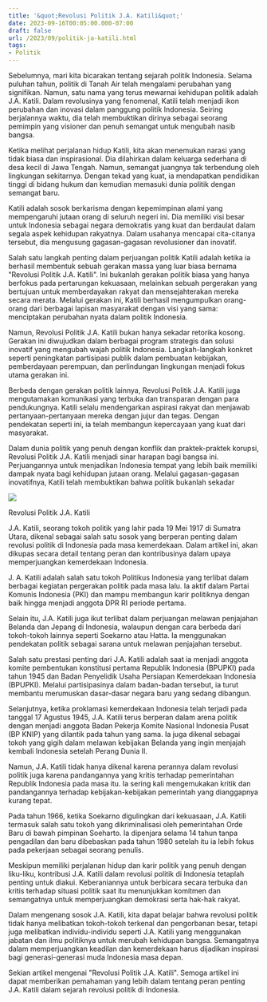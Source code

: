 ```yaml
---
title: '&quot;Revolusi Politik J.A. Katili&quot;'
date: 2023-09-16T00:05:00.000-07:00
draft: false
url: /2023/09/politik-ja-katili.html
tags: 
- Politik
---
```


  

Sebelumnya, mari kita bicarakan tentang sejarah politik Indonesia. Selama puluhan tahun, politik di Tanah Air telah mengalami perubahan yang signifikan. Namun, satu nama yang terus mewarnai kehidupan politik adalah J.A. Katili. Dalam revolusinya yang fenomenal, Katili telah menjadi ikon perubahan dan inovasi dalam panggung politik Indonesia. Seiring berjalannya waktu, dia telah membuktikan dirinya sebagai seorang pemimpin yang visioner dan penuh semangat untuk mengubah nasib bangsa.

  

Ketika melihat perjalanan hidup Katili, kita akan menemukan narasi yang tidak biasa dan inspirasional. Dia dilahirkan dalam keluarga sederhana di desa kecil di Jawa Tengah. Namun, semangat juangnya tak terbendung oleh lingkungan sekitarnya. Dengan tekad yang kuat, ia mendapatkan pendidikan tinggi di bidang hukum dan kemudian memasuki dunia politik dengan semangat baru.

  

Katili adalah sosok berkarisma dengan kepemimpinan alami yang mempengaruhi jutaan orang di seluruh negeri ini. Dia memiliki visi besar untuk Indonesia sebagai negara demokratis yang kuat dan berdaulat dalam segala aspek kehidupan rakyatnya. Dalam usahanya mencapai cita-citanya tersebut, dia mengusung gagasan-gagasan revolusioner dan inovatif.

  

Salah satu langkah penting dalam perjuangan politik Katili adalah ketika ia berhasil membentuk sebuah gerakan massa yang luar biasa bernama "Revolusi Politik J.A. Katili". Ini bukanlah gerakan politik biasa yang hanya berfokus pada pertarungan kekuasaan, melainkan sebuah pergerakan yang bertujuan untuk memberdayakan rakyat dan mensejahterakan mereka secara merata. Melalui gerakan ini, Katili berhasil mengumpulkan orang-orang dari berbagai lapisan masyarakat dengan visi yang sama: menciptakan perubahan nyata dalam politik Indonesia.

  

Namun, Revolusi Politik J.A. Katili bukan hanya sekadar retorika kosong. Gerakan ini diwujudkan dalam berbagai program strategis dan solusi inovatif yang mengubah wajah politik Indonesia. Langkah-langkah konkret seperti peningkatan partisipasi publik dalam pembuatan kebijakan, pemberdayaan perempuan, dan perlindungan lingkungan menjadi fokus utama gerakan ini.

  

Berbeda dengan gerakan politik lainnya, Revolusi Politik J.A. Katili juga mengutamakan komunikasi yang terbuka dan transparan dengan para pendukungnya. Katili selalu mendengarkan aspirasi rakyat dan menjawab pertanyaan-pertanyaan mereka dengan jujur ​​dan tegas. Dengan pendekatan seperti ini, ia telah membangun kepercayaan yang kuat dari masyarakat.

  

Dalam dunia politik yang penuh dengan konflik dan praktek-praktek korupsi, Revolusi Politik J.A. Katili menjadi sinar harapan bagi bangsa ini. Perjuangannya untuk menjadikan Indonesia tempat yang lebih baik memiliki dampak nyata bagi kehidupan jutaan orang. Melalui gagasan-gagasan inovatifnya, Katili telah membuktikan bahwa politik bukanlah sekadar

  

![](https://blogger.googleusercontent.com/img/b/R29vZ2xl/AVvXsEgEL6bqvq06rmd207qrFP_xs4P8PS94LQMYx131mq1tmcMHaHehZt35hRRvbrMI4GwrTVTiPRPvf8lajcurrj7NtD3iNQn3M-IeGW3M2JAgaQN5SLG4hn5mwhcnVEYeWi_RoNlVjFcZ9Q0/s1600/katili3.jpg)

  

Revolusi Politik J.A. Katili

  

J.A. Katili, seorang tokoh politik yang lahir pada 19 Mei 1917 di Sumatra Utara, dikenal sebagai salah satu sosok yang berperan penting dalam revolusi politik di Indonesia pada masa kemerdekaan. Dalam artikel ini, akan dikupas secara detail tentang peran dan kontribusinya dalam upaya memperjuangkan kemerdekaan Indonesia.

  

J. A. Katili adalah salah satu tokoh Politikus Indonesia yang terlibat dalam berbagai kegiatan pergerakan politik pada masa lalu. Ia aktif dalam Partai Komunis Indonesia (PKI) dan mampu membangun karir politiknya dengan baik hingga menjadi anggota DPR RI periode pertama.

  

Selain itu, J.A. Katili juga ikut terlibat dalam perjuangan melawan penjajahan Belanda dan Jepang di Indonesia, walaupun dengan cara berbeda dari tokoh-tokoh lainnya seperti Soekarno atau Hatta. Ia menggunakan pendekatan politik sebagai sarana untuk melawan penjajahan tersebut.

  

Salah satu prestasi penting dari J.A. Katili adalah saat ia menjadi anggota komite pembentukan konstitusi pertama Republik Indonesia (BPUPKI) pada tahun 1945 dan Badan Penyelidik Usaha Persiapan Kemerdekaan Indonesia (BPUPKI). Melalui partisipasinya dalam badan-badan tersebut, ia turut membantu merumuskan dasar-dasar negara baru yang sedang dibangun.

  

Selanjutnya, ketika proklamasi kemerdekaan Indonesia telah terjadi pada tanggal 17 Agustus 1945, J.A. Katili terus berperan dalam arena politik dengan menjadi anggota Badan Pekerja Komite Nasional Indonesia Pusat (BP KNIP) yang dilantik pada tahun yang sama. Ia juga dikenal sebagai tokoh yang gigih dalam melawan kebijakan Belanda yang ingin menjajah kembali Indonesia setelah Perang Dunia II.

  

Namun, J.A. Katili tidak hanya dikenal karena perannya dalam revolusi politik juga karena pandangannya yang kritis terhadap pemerintahan Republik Indonesia pada masa itu. Ia sering kali mengemukakan kritik dan pandangannya terhadap kebijakan-kebijakan pemerintah yang dianggapnya kurang tepat.

  

Pada tahun 1966, ketika Soekarno digulingkan dari kekuasaan, J.A. Katili termasuk salah satu tokoh yang dikriminalisasi oleh pemerintahan Orde Baru di bawah pimpinan Soeharto. Ia dipenjara selama 14 tahun tanpa pengadilan dan baru dibebaskan pada tahun 1980 setelah itu ia lebih fokus pada pekerjaan sebagai seorang penulis.

  

Meskipun memiliki perjalanan hidup dan karir politik yang penuh dengan liku-liku, kontribusi J.A. Katili dalam revolusi politik di Indonesia tetaplah penting untuk diakui. Keberaniannya untuk berbicara secara terbuka dan kritis terhadap situasi politik saat itu menunjukkan komitmen dan semangatnya untuk memperjuangkan demokrasi serta hak-hak rakyat.

  

Dalam mengenang sosok J.A. Katili, kita dapat belajar bahwa revolusi politik tidak hanya melibatkan tokoh-tokoh terkenal dan pengorbanan besar, tetapi juga melibatkan individu-individu seperti J.A. Katili yang menggunakan jabatan dan ilmu politiknya untuk merubah kehidupan bangsa. Semangatnya dalam memperjuangkan keadilan dan kemerdekaan harus dijadikan inspirasi bagi generasi-generasi muda Indonesia masa depan.

  

Sekian artikel mengenai "Revolusi Politik J.A. Katili". Semoga artikel ini dapat memberikan pemahaman yang lebih dalam tentang peran penting J.A. Katili dalam sejarah revolusi politik di Indonesia.